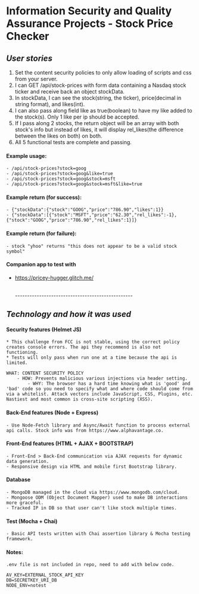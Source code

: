 
# Information Security and Quality Assurance Projects - Stock Price Checker

## _User stories_

1. Set the content security policies to only allow loading of scripts and css from your server.
2. I can GET /api/stock-prices with form data containing a Nasdaq stock ticker and receive back an object stockData.
3. In stockData, I can see the stock(string, the ticker), price(decimal in string format), and likes(int).
4. I can also pass along field like as true(boolean) to have my like added to the stock(s). Only 1 like per ip should be accepted.
5. If I pass along 2 stocks, the return object will be an array with both stock's info but instead of likes, it will display rel_likes(the difference between the likes on both) on both.
6. All 5 functional tests are complete and passing.

#### Example usage:
    - /api/stock-prices?stock=goog
    - /api/stock-prices?stock=goog&like=true
    - /api/stock-prices?stock=goog&stock=msft
    - /api/stock-prices?stock=goog&stock=msft&like=true

#### Example return (for success):
    - {"stockData":{"stock":"GOOG","price":"786.90","likes":1}}
    - {"stockData":[{"stock":"MSFT","price":"62.30","rel_likes":-1},{"stock":"GOOG","price":"786.90","rel_likes":1}]}

#### Example return (for failure):
    - stock "yhoo" returns "this does not appear to be a valid stock symbol"

#### Companion app to test with
- https://pricey-hugger.glitch.me/

  <br>
  -------------------------------------------------
  <br>

## _Technology and how it was used_

#### Security features (Helmet JS)
    * This challenge from FCC is not stable, using the correct policy creates console errors. The api they recommend is also not functioning.
    * Tests will only pass when run one at a time because the api is limited. 
    
    WHAT: CONTENT SECURITY POLICY
        - HOW: Prevents malicious various injections via header setting.
            - WHY: The browser has a hard time knowing what is 'good' and 'bad' code so you need to specify what and where code should come from via a whitelist. Attack vectors include JavaScript, CSS, Plugins, etc. Nastiest and most common is cross-site scripting (XSS).
    
#### Back-End features (Node + Express)
    - Use Node-Fetch library and Async/Await function to process external api calls. Stock info was from https://www.alphavantage.co. 
    
#### Front-End features (HTML + AJAX + BOOTSTRAP)

    - Front-End > Back-End communication via AJAX requests for dynamic data generation.
    - Responsive design via HTML and mobile first Bootstrap library. 
    
#### Database

    - MongoDB managed in the cloud via https://www.mongodb.com/cloud.
    - Mongoose ODM (Object Document Mapper) used to make DB interactions more graceful. 
    - Tracked IP in DB so that user can't like stock multiple times.
    
#### Test (Mocha + Chai)

    - Basic API tests written with Chai assertion library & Mocha testing framework.

#### Notes:
    .env file is not included in repo, need to add with below code.

    AV_KEY=EXTERNAL_STOCK_API_KEY
    DB=SECRETKEY_URI_DB
    NODE_ENV=notest